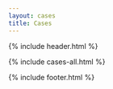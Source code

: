 ```yaml
---
layout: cases
title: Cases
---
```

{% include header.html %}

{% include cases-all.html %}

{% include footer.html %}
